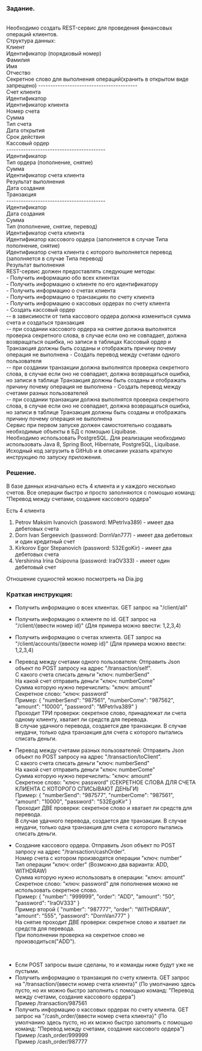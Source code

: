 ### Задание.
<br>
Необходимо создать REST-сервис для проведения финансовых операций клиентов.
<br>Структура данных:
<br>Клиент
<br>Идентификатор (порядковый номер)
<br>Фамилия
<br>Имя
<br>Отчество
<br>Секретное слово для выполнения операций(хранить в открытом виде запрещено)
-----------------------------------------
<br> Счет клиента
<br>Идентификатор
<br>Идентификатор клиента
<br>Номер счета
<br>Сумма
<br>Тип счета
<br>Дата открытия
<br>Срок действия
<br>Кассовый ордер<br>
-----------------------------------------
<br>Идентификатор
<br>Тип ордера (пополнение, снятие)
<br>Сумма
<br>Идентификатор счета клиента
<br>Результат выполнения
<br>Дата создания
<br>Транзакция<br>
-----------------------------------------
<br>Идентификатор
<br>Дата создания
<br>Сумма
<br>Тип (пополнение, снятие, перевод)
<br>Идентификатор счета клиента
<br>Идентификатор кассового ордера (заполняется в случае Типа пополнение, снятие)
<br>Идентификатор счета клиента с которого выполняется перевод (заполняется в случае Типа перевод)
<br>Результат выполнения
<br>REST-сервис должен предоставлять следующие методы:
<br>- Получить информацию обо всех клиентах
<br>- Получить информацию о клиенте по его идентификатору
<br>- Получить информацию о счетах клиента
<br>- Получить информацию о транзакциях по счету клиента
<br>- Получить информацию о кассовых ордерах по счету клиента
<br>- Создать кассовый ордер
<br>  -- в зависимости от типа кассового ордера должна измениться сумма счета и создаться транзакция
  <br>  -- при создании кассового ордера на снятие должна выполнятся проверка секретного слова, в случае
  если оно не совпадает, должна возвращаться ошибка, но записи в таблицах Кассовый ордер и
  Транзакция должны быть созданы и отображать причину почему операция не выполнена
- Создать перевод между счетами одного пользователя
  <br>  -- при создании транзакции должна выполнятся проверка секретного слова, в случае если оно не
  совпадает, должна возвращаться ошибка, но записи в таблице Транзакция должны быть созданы и
  отображать причину почему операция не выполнена
- Создать перевод между счетами разных пользователей
  <br>  -- при создании транзакции должна выполнятся проверка секретного слова, в случае если оно не
  совпадает, должна возвращаться ошибка, но записи в таблице Транзакция должны быть созданы и
  отображать причину почему операция не выполнена
 <br> Сервис при первом запуске должен самостоятельно создавать необходимые объекты в БД с помощью
  Liquibase.
 <br> Необходимо использовать PostgreSQL.
  Для реализации необходимо использовать Java 8, Spring Boot, Hibernate, PostgreSQL, Liquibase.
  Исходный код загрузить в GitHub и в описании указать краткую инструкцию по запуску приложения.



### Решение.

В базе данных изначально есть 4 клиента и у каждого несколько счетов. Все операции быстро и просто заполняются с помощью команд: "Перевод между счетами, создание кассового ордера"

Есть 4 клиента
1. Petrov Maksim Ivanovich (password: MPetrIva389) - имеет два дебетовых счета
2. Dorn Ivan Sergeevich (password: DornVan777) - имеет два дебетовых и один кредитный счет
3. Kirkorov Egor Stepanovich (password: 532EgoKir) - имеет два дебетовых счета
4. Vershinina Irina Osipovna (password: IraOV333) - имеет один дебетовый счет

Отношение сущностей можно посмотреть на Dia.jpg

### Краткая инструкция:

- Получить информацию о всех клиентах. GET запрос на "/client/all"
- Получить информацию о клиенте по id. GET запрос на "/client/{ввести номер id}" (Для примера можно ввести: 1,2,3,4)
- Получить информацию о счетах клиента. GET запрос на "/client/accounts/{ввести номер id}" (Для примера можно ввести: 1,2,3,4)

- Перевод между счетами одного пользователя:
    Отправить Json объект по POST запросу на адрес "/transaction/self".
<br> С какого счета списать деньги "ключ: numberSend"
<br> На какой счет отправить деньги "ключ: numberCome"
<br> Сумма которую нужно перечислить: "ключ: amount"
<br> Секретное слово: "ключ: password"
<br> Пример: {
  "numberSend": "987561",
  "numberCome": "987562",
  "amount": "10000",
  "password": "MPetrIva389"
  }
<br> Проходит ТРИ проверки: секретное слово, принадлежат ли счета одному клиенту, хватает ли средств для перевода.
<br> В случае удачного перевода, создается две транзакции. В случае неудачи, только одна транзакция для счета с которого пытались списать деньги.

- Перевод между счетами разных пользователей:
Отправить Json объект по POST запросу на адрес "/transaction/toClient".
<br> С какого счета списать деньги "ключ: numberSend"
  <br> На какой счет отправить деньги "ключ: numberCome"
  <br> Сумма которую нужно перечислить: "ключ: amount"
  <br> Секретное слово: "ключ: password" (СЕКРЕТНОЕ СЛОВА ДЛЯ СЧЕТА КЛИЕНТА С КОТОРОГО СПИСЫВАЮТ ДЕНЬГИ)
  <br> Пример: {
  "numberSend": "987577",
  "numberCome": "987561",
  "amount": "10000",
  "password": "532EgoKir"
  }
  <br> Проходит ДВЕ проверки: секретное слово и хватает ли средств для перевода.
  <br> В случае удачного перевода, создается две транзакции. В случае неудачи, только одна транзакция для счета с которого пытались списать деньги.
 - Создание кассового ордера.
   Отправить Json объект по POST запросу на адрес "/transaction/cashOrder".
   <br> Номер счета с котором производятся операции "ключ: number"
   <br> Тип операции "ключ: order" (Возможно два варианта: ADD, WITHDRAW)
   <br> Сумма которую нужно использовать в операции: "ключ: amount"
   <br> Секретное слово: "ключ: password" для пополнения можно не использовать секретное слово.
   <br> Пример: {
   "number": "999999",
   "order": "ADD",
   "amount": "50",
   "password": "IraOV333"
   }
<br> Пример второй {
   "number": "987777",
   "order": "WITHDRAW",
   "amount": "555",
   "password": "DornVan777"
   }
   <br> На снятие проходит ДВЕ проверки: секретное слово и хватает ли средств для перевода.
<br> При пополнении проверка на секретное слово не производиться("ADD").
 <br>

- Если POST запросы выше сделаны, то и команды ниже будут уже не пустыми.
- Получить информацию о транзакция по счету клиента. GET запрос на "/transaction/{ввести номер счета клиента}" (По умолчанию здесь пусто, но их можно быстро заполнить с помощью команд: "Перевод между счетами, создание кассового ордера")
<br> Пример /transaction/987561
- Получить информацию о кассовых ордерах по счету клиента. GET запрос на "/cash_order/{ввести номер счета клиента}" (По умолчанию здесь пусто, но их можно быстро заполнить с помощью команд: "Перевод между счетами, создание кассового ордера")
<br> Пример /cash_order/999999
  <br> Пример /cash_order/987777
